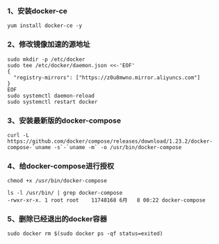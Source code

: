 ### 1、安装docker-ce
```shell script
yum install docker-ce -y
```
### 2、修改镜像加速的源地址
```shell script
sudo mkdir -p /etc/docker
sudo tee /etc/docker/daemon.json <<-'EOF'
{
  "registry-mirrors": ["https://z0u8mwno.mirror.aliyuncs.com"]
}
EOF
sudo systemctl daemon-reload
sudo systemctl restart docker
```
### 3、安装最新版的docker-compose
```shell script
curl -L https://github.com/docker/compose/releases/download/1.23.2/docker-compose-`uname -s`-`uname -m` -o /usr/bin/docker-compose
```
### 4、给docker-compose进行授权
```shell script
chmod +x /usr/bin/docker-compose

ls -l /usr/bin/ | grep docker-compose
-rwxr-xr-x. 1 root root    11748168 6月   8 00:22 docker-compose
```
### 5、删除已经退出的docker容器
```shell script
sudo docker rm $(sudo docker ps -qf status=exited)
```